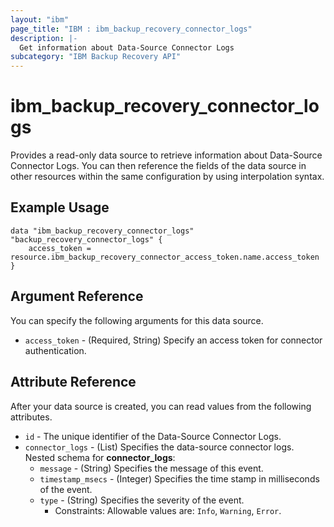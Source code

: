 ```yaml
---
layout: "ibm"
page_title: "IBM : ibm_backup_recovery_connector_logs"
description: |-
  Get information about Data-Source Connector Logs
subcategory: "IBM Backup Recovery API"
---
```


# ibm_backup_recovery_connector_logs

Provides a read-only data source to retrieve information about Data-Source Connector Logs. You can then reference the fields of the data source in other resources within the same configuration by using interpolation syntax.

## Example Usage

```hcl
data "ibm_backup_recovery_connector_logs" "backup_recovery_connector_logs" {
	access_token = resource.ibm_backup_recovery_connector_access_token.name.access_token
}
```

## Argument Reference

You can specify the following arguments for this data source.

* `access_token` - (Required, String) Specify an access token for connector authentication.


## Attribute Reference

After your data source is created, you can read values from the following attributes.

* `id` - The unique identifier of the Data-Source Connector Logs.
* `connector_logs` - (List) Specifies the data-source connector logs.
Nested schema for **connector_logs**:
	* `message` - (String) Specifies the message of this event.
	* `timestamp_msecs` - (Integer) Specifies the time stamp in milliseconds of the event.
	* `type` - (String) Specifies the severity of the event.
	  * Constraints: Allowable values are: `Info`, `Warning`, `Error`.

